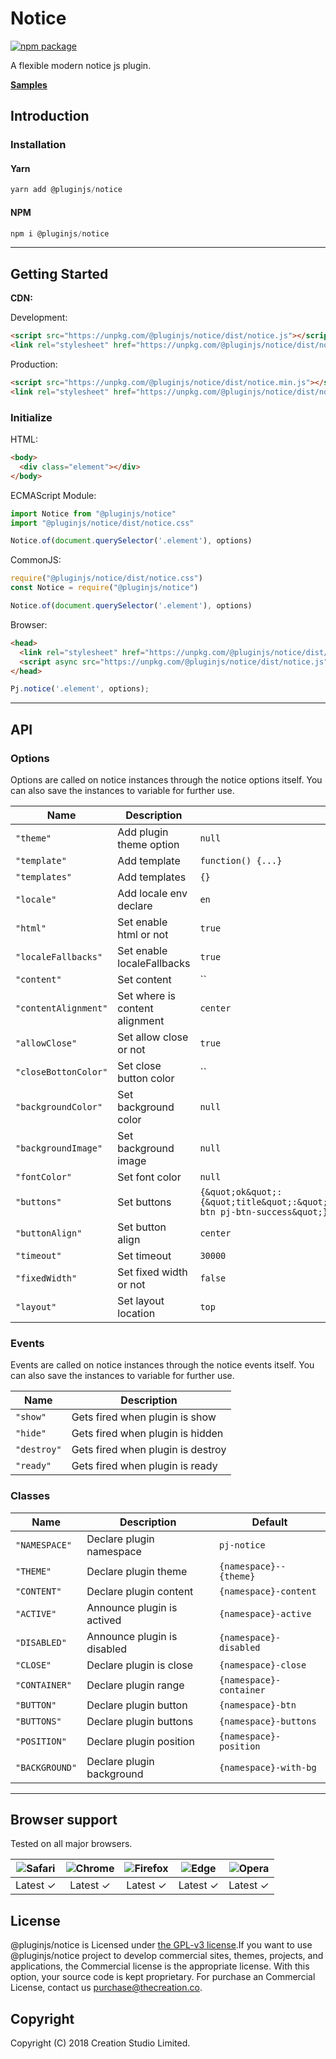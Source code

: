 # Notice

[![npm package](https://img.shields.io/npm/v/@pluginjs/notice.svg)](https://www.npmjs.com/package/@pluginjs/notice)

A flexible modern notice js plugin.

**[Samples](https://codesandbox.io/s/github/pluginjs/plugin.js/tree/master/modules/notice/samples)**

## Introduction

### Installation

#### Yarn

```javascript
yarn add @pluginjs/notice
```

#### NPM

```javascript
npm i @pluginjs/notice
```

---

## Getting Started

**CDN:**

Development:

```html
<script src="https://unpkg.com/@pluginjs/notice/dist/notice.js"></script>
<link rel="stylesheet" href="https://unpkg.com/@pluginjs/notice/dist/notice.css">
```

Production:

```html
<script src="https://unpkg.com/@pluginjs/notice/dist/notice.min.js"></script>
<link rel="stylesheet" href="https://unpkg.com/@pluginjs/notice/dist/notice.min.css">
```

### Initialize

HTML:

```html
<body>
  <div class="element"></div>
</body>
```

ECMAScript Module:

```javascript
import Notice from "@pluginjs/notice"
import "@pluginjs/notice/dist/notice.css"

Notice.of(document.querySelector('.element'), options)
```

CommonJS:

```javascript
require("@pluginjs/notice/dist/notice.css")
const Notice = require("@pluginjs/notice")

Notice.of(document.querySelector('.element'), options)
```

Browser:

```html
<head>
  <link rel="stylesheet" href="https://unpkg.com/@pluginjs/notice/dist/notice.css">
  <script async src="https://unpkg.com/@pluginjs/notice/dist/notice.js"></script>
</head>
```

```javascript
Pj.notice('.element', options);
```

---

## API

### Options

Options are called on notice instances through the notice options itself.
You can also save the instances to variable for further use.

Name | Description | Default
-----|--------------|-----
`"theme"` | Add plugin theme option | `null`
`"template"` | Add template | `function() {...}`
`"templates"` | Add templates | `{}`
`"locale"` | Add locale env declare | `en`
`"html"` | Set enable html or not | `true`
`"localeFallbacks"` | Set enable localeFallbacks | `true`
`"content"` | Set content | ``
`"contentAlignment"` | Set where is content alignment | `center`
`"allowClose"` | Set allow close or not | `true`
`"closeBottonColor"` | Set close button color | ``
`"backgroundColor"` | Set background color | `null`
`"backgroundImage"` | Set background image | `null`
`"fontColor"` | Set font color | `null`
`"buttons"` | Set buttons | `{&quot;ok&quot;:{&quot;title&quot;:&quot;Ok&quot;,&quot;class&quot;:&quot;pj-btn pj-btn-success&quot;}}`
`"buttonAlign"` | Set button align | `center`
`"timeout"` | Set timeout | `30000`
`"fixedWidth"` | Set fixed width or not | `false`
`"layout"` | Set layout location | `top`

### Events

Events are called on notice instances through the notice events itself.
You can also save the instances to variable for further use.

Name | Description
-----|-----
`"show"` | Gets fired when plugin is show
`"hide"` | Gets fired when plugin is hidden
`"destroy"` | Gets fired when plugin is destroy
`"ready"` | Gets fired when plugin is ready

### Classes

Name | Description | Default
-----|------|------
`"NAMESPACE"` | Declare plugin namespace | `pj-notice`
`"THEME"` | Declare plugin theme | `{namespace}--{theme}`
`"CONTENT"` | Declare plugin content | `{namespace}-content`
`"ACTIVE"` | Announce plugin is actived | `{namespace}-active`
`"DISABLED"` | Announce plugin is disabled | `{namespace}-disabled`
`"CLOSE"` | Declare plugin is close | `{namespace}-close`
`"CONTAINER"` | Declare plugin range | `{namespace}-container`
`"BUTTON"` | Declare plugin button | `{namespace}-btn`
`"BUTTONS"` | Declare plugin buttons | `{namespace}-buttons`
`"POSITION"` | Declare plugin position | `{namespace}-position`
`"BACKGROUND"` | Declare plugin background | `{namespace}-with-bg`
---

## Browser support

Tested on all major browsers.

| <img src="https://raw.githubusercontent.com/alrra/browser-logos/master/src/safari/safari_32x32.png" alt="Safari"> | <img src="https://raw.githubusercontent.com/alrra/browser-logos/master/src/chrome/chrome_32x32.png" alt="Chrome"> | <img src="https://raw.githubusercontent.com/alrra/browser-logos/master/src/firefox/firefox_32x32.png" alt="Firefox"> | <img src="https://raw.githubusercontent.com/alrra/browser-logos/master/src/edge/edge_32x32.png" alt="Edge"> | <img src="https://raw.githubusercontent.com/alrra/browser-logos/master/src/opera/opera_32x32.png" alt="Opera"> |
|:--:|:--:|:--:|:--:|:--:|
| Latest ✓ | Latest ✓ | Latest ✓ | Latest ✓ | Latest ✓ |

## License

@pluginjs/notice is Licensed under [the GPL-v3 license](LICENSE).If you want to use @pluginjs/notice project to develop commercial sites, themes, projects, and applications, the Commercial license is the appropriate license. With this option, your source code is kept proprietary. For purchase an Commercial License, contact us purchase@thecreation.co.

## Copyright

Copyright (C) 2018 Creation Studio Limited.